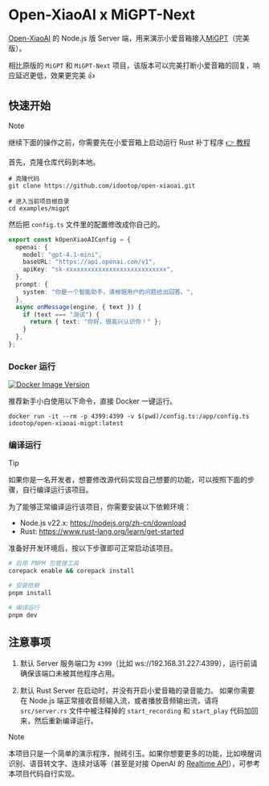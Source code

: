 # Open-XiaoAI x MiGPT-Next

[Open-XiaoAI](https://github.com/idootop/open-xiaoai) 的 Node.js 版 Server 端，用来演示小爱音箱接入[MiGPT](https://github.com/idootop/mi-gpt)（完美版）。

相比原版的 `MiGPT` 和 `MiGPT-Next` 项目，该版本可以完美打断小爱音箱的回复，响应延迟更低，效果更完美 👍

## 快速开始

> [!NOTE]
> 继续下面的操作之前，你需要先在小爱音箱上启动运行 Rust 补丁程序 [👉 教程](../../packages/client-rust/README.md)

首先，克隆仓库代码到本地。

```shell
# 克隆代码
git clone https://github.com/idootop/open-xiaoai.git

# 进入当前项目根目录
cd examples/migpt
```

然后把 `config.ts` 文件里的配置修改成你自己的。

```typescript
export const kOpenXiaoAIConfig = {
  openai: {
    model: "gpt-4.1-mini",
    baseURL: "https://api.openai.com/v1",
    apiKey: "sk-xxxxxxxxxxxxxxxxxxxxxxxxxxxx",
  },
  prompt: {
    system: "你是一个智能助手，请根据用户的问题给出回答。",
  },
  async onMessage(engine, { text }) {
    if (text === "测试") {
      return { text: "你好，很高兴认识你！" };
    }
  },
};
```

### Docker 运行

[![Docker Image Version](https://img.shields.io/docker/v/idootop/open-xiaoai-migpt?color=%23086DCD&label=docker%20image)](https://hub.docker.com/r/idootop/open-xiaoai-migpt)

推荐新手小白使用以下命令，直接 Docker 一键运行。

```shell
docker run -it --rm -p 4399:4399 -v $(pwd)/config.ts:/app/config.ts idootop/open-xiaoai-migpt:latest
```

### 编译运行

> [!TIP]
> 如果你是一名开发者，想要修改源代码实现自己想要的功能，可以按照下面的步骤，自行编译运行该项目。

为了能够正常编译运行该项目，你需要安装以下依赖环境：

- Node.js v22.x: https://nodejs.org/zh-cn/download
- Rust: https://www.rust-lang.org/learn/get-started

准备好开发环境后，按以下步骤即可正常启动该项目。

```bash
# 启用 PNPM 包管理工具
corepack enable && corepack install

# 安装依赖
pnpm install

# 编译运行
pnpm dev
```

## 注意事项

1. 默认 Server 服务端口为 `4399`（比如 ws://192.168.31.227:4399），运行前请确保该端口未被其他程序占用。

2. 默认 Rust Server 在启动时，并没有开启小爱音箱的录音能力。
   如果你需要在 Node.js 端正常接收音频输入流，或者播放音频输出流，请将 `src/server.rs` 文件中被注释掉的 `start_recording` 和 `start_play` 代码加回来，然后重新编译运行。

> [!NOTE]
> 本项目只是一个简单的演示程序，抛砖引玉。如果你想要更多的功能，比如唤醒词识别、语音转文字、连续对话等（甚至是对接 OpenAI 的 [Realtime API](https://platform.openai.com/docs/guides/realtime)），可参考本项目代码自行实现。
